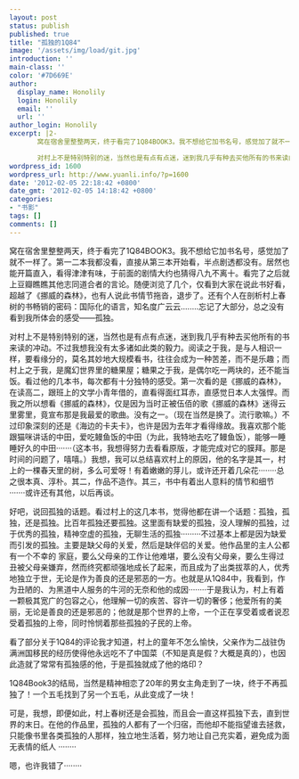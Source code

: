 ```yaml
---
layout: post
status: publish
published: true
title: "孤独的1Q84"
image: '/assets/img/load/git.jpg'
introduction: ''
main-class: ''
color: '#7D669E'
author:
  display_name: Honolily
  login: Honolily
  email: ''
  url: ''
author_login: Honolily
excerpt: |2-
       窝在宿舍里整整两天，终于看完了1Q84BOOK3。我不想给它加书名号，感觉加了就不一样了。第一二本我都没看，直接从第三本开始看，半点剧透都没有。居然也能开篇直入，看得津津有味，于前面的剧情大约也猜得八九不离十。看完了之后就上豆瓣瞧瞧其他志同道合者的言论。随便浏览了几个，仅看到大家在说此书好看，超越了《挪威的森林》，也有人说此书情节拖沓，退步了。还有个人在剖析村上春树的书畅销的密码：国际化的语言，知名度广云云........忘记了大部分，总之没有看到我所体会的感受&mdash;&mdash;孤独。

       对村上不是特别特别的迷，当然也是有点有点迷，迷到我几乎有种去买他所有的书来读的冲动。不过我想我没有太多诸如此类的毅力。阅读之于我，是与人相识一样，要看缘分的，莫名其妙地大规模看书，往往会成为一种苦差，而不是乐趣；而村上之于我，是魔幻世界里的糖果屋；
wordpress_id: 1600
wordpress_url: http://www.yuanli.info/?p=1600
date: '2012-02-05 22:18:42 +0800'
date_gmt: '2012-02-05 14:18:42 +0800'
categories:
- "书影"
tags: []
comments: []
---
```

<p>     窝在宿舍里整整两天，终于看完了1Q84BOOK3。我不想给它加书名号，感觉加了就不一样了。第一二本我都没看，直接从第三本开始看，半点剧透都没有。居然也能开篇直入，看得津津有味，于前面的剧情大约也猜得八九不离十。看完了之后就上豆瓣瞧瞧其他志同道合者的言论。随便浏览了几个，仅看到大家在说此书好看，超越了《挪威的森林》，也有人说此书情节拖沓，退步了。还有个人在剖析村上春树的书畅销的密码：国际化的语言，知名度广云云........忘记了大部分，总之没有看到我所体会的感受&mdash;&mdash;孤独。</p>
<p>     对村上不是特别特别的迷，当然也是有点有点迷，迷到我几乎有种去买他所有的书来读的冲动。不过我想我没有太多诸如此类的毅力。阅读之于我，是与人相识一样，要看缘分的，莫名其妙地大规模看书，往往会成为一种苦差，而不是乐趣；而村上之于我，是魔幻世界里的糖果屋；<a id="more"></a><a id="more-1600"></a>糖果之于我，是偶尔吃一两块的，还不能当饭。看过他的几本书，每次都有十分独特的感受。第一次看的是《挪威的森林》，在读高二，跟班上的文学小青年借的，直看得面红耳赤，直感觉日本人太强悍。而我之所以想看《挪威的森林》，仅是因为当时正被伍佰的歌《挪威的森林》迷得云里雾里，竟宣布那是我最爱的歌曲。没有之一。（现在当然是换了。流行歌嘛。）不过印象深刻的还是《海边的卡夫卡》，也许是因为去年才看得缘故。我喜欢那个能跟猫咪讲话的中田，爱吃鳗鱼饭的中田（为此，我特地去吃了鳗鱼饭），能够一睡睡好久的中田&middot;&middot;&middot;&middot;&middot;&middot;&middot;（这本书，我想得努力去看看原版，才能完成对它的膜拜。那是时间的问题了，嘻嘻。）我想，我可以总结喜欢村上的原因，他的名字是其一，村上的一棵春天里的树，多么可爱呀！有着嫩嫩的芽儿，或许还开着几朵花&middot;&middot;&middot;&middot;&middot;&middot;&middot;&middot;总之很本真、淳朴。其二，作品不造作。其三，书中有着出人意料的情节和细节&middot;&middot;&middot;&middot;&middot;&middot;&middot;或许还有其他，以后再谈。</p>
<p>     好吧，说回孤独的话题。看过村上的这几本书，觉得他都在讲一个话题：孤独，孤独，还是孤独。比百年孤独还要孤独。这里面有缺爱的孤独，没人理解的孤独，过于优秀的孤独，精神空虚的孤独，无聊生活的孤独&middot;&middot;&middot;&middot;&middot;&middot;&middot;&middot;&middot;不过基本上都是因为缺爱而引发的孤独。主要是缺父母的关爱，然后是缺伴侣的关爱。他作品里的主人公都有一个不幸的 家庭，要么父母亲的工作让他难堪，要么没有父母亲，要么生得过丑被父母亲嫌弃，然而终究都顽强地成长了起来，而且成为了出类拔萃的人，优秀地独立于世，无论是作为善良的还是邪恶的一方。也就是从1Q84中，我看到，作为丑陋的、为黑道中人服务的牛河的无奈和他的成因&middot;&middot;&middot;&middot;&middot;&middot;&middot;&middot;于是我认为，村上有着一颗极其宽广的包容之心，他理解一切的疾苦、容许一切的奢侈；他爱所有的美丽，无论是善良的还是邪恶的；他就是那个世界的上帝，一个正在享受着或者说忍受着孤独的上帝，同时怜悯着那些孤独的子民的上帝。</p>
<p>      看了部分关于1Q84的评论我才知道，村上的童年不怎么愉快，父亲作为二战驻伪满洲国移民的经历使得他永远吃不了中国菜（不知是真是假？大概是真的），也因此造就了常常有孤独感的他，于是孤独就成了他的烙印？</p>
<p>      1Q84Book3的结局，当然是精神相恋了20年的男女主角走到了一块，终于不再孤独了！一个五毛找到了另一个五毛，从此变成了一块！</p>
<p>      可是，我想，即便如此，村上春树还是会孤独，而且会一直这样孤独下去，直到世界的末日。在他的作品里，孤独的人都有了一个归宿，而他却不能指望谁去拯救，只能像书里各类孤独的人那样，独立地生活着，努力地让自己充实着，避免成为面无表情的纸人 &middot;&middot;&middot;&middot;&middot;&middot;&middot;&middot;</p>
<p>       嗯，也许我错了&middot;&middot;&middot;&middot;&middot;&middot;&middot;&middot;</p>
